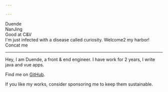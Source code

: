 ```yaml
---

---
```


<script setup lang="ts">
import avatar from '~/assets/avatar2.jpg' 
</script>

<div flex gap-x-8 lt-sm="flex-col gap-y-5" items-center>
<img :src="avatar" rounded-full class="!w-160px !h-160px"  />
<div flex="~ col" lt-sm="!mt-[-40px] items-center">
<span text-42px font-bold>Duende</span>
<span flex-inline items-center>
<div i-twemoji-flag-china /> <n-divider vertical />
NanJing <n-divider vertical />
<div i-noto-v1-man-facepalming-light-skin-tone />
<n-divider vertical />
Good at C&V <div i-twemoji-face-savoring-food ml-2 />
</span>
<n-gradient-text :size="16" type="success" >
  I'm just infected with a disease called curiosity.
</n-gradient-text>
<span text-16px flex-inline items-center>Welcome2 my harbor! 
<div i-twemoji-hand-with-index-finger-and-thumb-crossed-medium-light-skin-tone ml-2 />
<div i-twemoji-two-hearts ml-2 />
</span>
<div flex  items-center text-16px >
   <div i-twemoji-backhand-index-pointing-right-medium-light-skin-tone mx-2 /> 
   <span mr-3 font-bold>Concat me</span>
   <div i-cib-qq text-red mx-3 cursor-pointer op="50 hover:!100" />
   <n-divider vertical />
   <div i-cib-wechat mx-3 text="[#329672]" cursor-pointer op="50 hover:!100" />
   <n-divider vertical />
   <div i-cib-twitter ml-3 text="[#1D9BF0]" cursor-pointer op="60 hover:!100" />
</div>
</div>
</div>

***
Hey, I am Duende, a front & end engineer. I have work for 2 years, I write java
and vue apps.

Find me on [GitHub](https://github.com/dud9).

If you like my works, consider sponsoring me to keep them sustainable.
